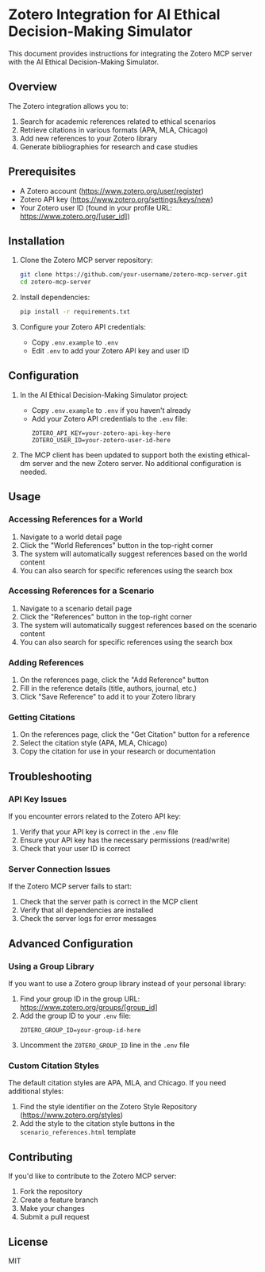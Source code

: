 # Zotero Integration for AI Ethical Decision-Making Simulator

This document provides instructions for integrating the Zotero MCP server with the AI Ethical Decision-Making Simulator.

## Overview

The Zotero integration allows you to:

1. Search for academic references related to ethical scenarios
2. Retrieve citations in various formats (APA, MLA, Chicago)
3. Add new references to your Zotero library
4. Generate bibliographies for research and case studies

## Prerequisites

- A Zotero account (https://www.zotero.org/user/register)
- Zotero API key (https://www.zotero.org/settings/keys/new)
- Your Zotero user ID (found in your profile URL: https://www.zotero.org/[user_id])

## Installation

1. Clone the Zotero MCP server repository:
   ```bash
   git clone https://github.com/your-username/zotero-mcp-server.git
   cd zotero-mcp-server
   ```

2. Install dependencies:
   ```bash
   pip install -r requirements.txt
   ```

3. Configure your Zotero API credentials:
   - Copy `.env.example` to `.env`
   - Edit `.env` to add your Zotero API key and user ID

## Configuration

1. In the AI Ethical Decision-Making Simulator project:
   - Copy `.env.example` to `.env` if you haven't already
   - Add your Zotero API credentials to the `.env` file:
     ```
     ZOTERO_API_KEY=your-zotero-api-key-here
     ZOTERO_USER_ID=your-zotero-user-id-here
     ```

2. The MCP client has been updated to support both the existing ethical-dm server and the new Zotero server. No additional configuration is needed.

## Usage

### Accessing References for a World

1. Navigate to a world detail page
2. Click the "World References" button in the top-right corner
3. The system will automatically suggest references based on the world content
4. You can also search for specific references using the search box

### Accessing References for a Scenario

1. Navigate to a scenario detail page
2. Click the "References" button in the top-right corner
3. The system will automatically suggest references based on the scenario content
4. You can also search for specific references using the search box

### Adding References

1. On the references page, click the "Add Reference" button
2. Fill in the reference details (title, authors, journal, etc.)
3. Click "Save Reference" to add it to your Zotero library

### Getting Citations

1. On the references page, click the "Get Citation" button for a reference
2. Select the citation style (APA, MLA, Chicago)
3. Copy the citation for use in your research or documentation

## Troubleshooting

### API Key Issues

If you encounter errors related to the Zotero API key:

1. Verify that your API key is correct in the `.env` file
2. Ensure your API key has the necessary permissions (read/write)
3. Check that your user ID is correct

### Server Connection Issues

If the Zotero MCP server fails to start:

1. Check that the server path is correct in the MCP client
2. Verify that all dependencies are installed
3. Check the server logs for error messages

## Advanced Configuration

### Using a Group Library

If you want to use a Zotero group library instead of your personal library:

1. Find your group ID in the group URL: https://www.zotero.org/groups/[group_id]
2. Add the group ID to your `.env` file:
   ```
   ZOTERO_GROUP_ID=your-group-id-here
   ```
3. Uncomment the `ZOTERO_GROUP_ID` line in the `.env` file

### Custom Citation Styles

The default citation styles are APA, MLA, and Chicago. If you need additional styles:

1. Find the style identifier on the Zotero Style Repository (https://www.zotero.org/styles)
2. Add the style to the citation style buttons in the `scenario_references.html` template

## Contributing

If you'd like to contribute to the Zotero MCP server:

1. Fork the repository
2. Create a feature branch
3. Make your changes
4. Submit a pull request

## License

MIT
